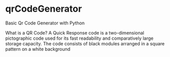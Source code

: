 # qrCodeGenerator
 Basic Qr Code Generator with Python
 
 
What is a QR Code?
A Quick Response code is a two-dimensional pictographic code used for its fast readability and comparatively large storage capacity. The code consists of black modules arranged in a square pattern on a white background
